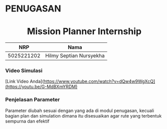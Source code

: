 # PENUGASAN
<div align=center>

# Mission Planner Internship

|NRP|Nama|
|----|---|
|5025221202|Hilmy Septian Nursyekha|

</div>

### Video Simulasi

[Link Video Anda](https://www.youtube.com/watch?v=dQw4w9WgXcQ](https://youtu.be/G-MdBXmYRDM)

### Penjelasan Parameter
Parameter  diubah sesuai dengan yang ada di modul penugasan, kecuali bagian plan dan simulation dimana itu disesuaikan agar rute yang terbentuk sempurna dan efektif
